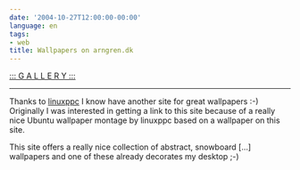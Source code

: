 ```yaml
---
date: '2004-10-27T12:00:00-00:00'
language: en
tags:
- web
title: Wallpapers on arngren.dk
---
```



<a href="http://www.arngren.dk/image/Wallpaper/gallery.php?ACTION=thumb&COLL=New">::: G A L L E R Y :::</a>

-------------------------------



<p><img src="http://www.zerokspot.com/uploads/arngren.jpg" alt="" class="left"/>Thanks to <a href="http://gnome-look.org/usermanager/search.php?username=linuxppc">linuxppc</a> I know have another site for great wallpapers :-) Originally I was interested in getting a link to this site because of a really nice Ubuntu wallpaper montage by linuxppc based on a wallpaper on this site.</p>

<p>This site offers a really nice collection of abstract, snowboard [...] wallpapers and one of these already decorates my desktop ;-)</p>

